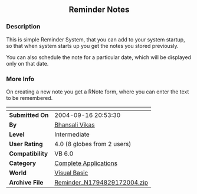 ﻿<div align="center">

## Reminder Notes


</div>

### Description

This is simple Reminder System, that you can add to your system startup, so that when system starts up you get the notes you stored previously.

You can also schedule the note for a particular date, which will be displayed only on that date.
 
### More Info
 
On creating a new note you get a RNote form, where you can enter the text to be remembered.


<span>             |<span>
---                |---
**Submitted On**   |2004-09-16 20:53:30
**By**             |[Bhansali Vikas](https://github.com/Planet-Source-Code/PSCIndex/blob/master/ByAuthor/bhansali-vikas.md)
**Level**          |Intermediate
**User Rating**    |4.0 (8 globes from 2 users)
**Compatibility**  |VB 6\.0
**Category**       |[Complete Applications](https://github.com/Planet-Source-Code/PSCIndex/blob/master/ByCategory/complete-applications__1-27.md)
**World**          |[Visual Basic](https://github.com/Planet-Source-Code/PSCIndex/blob/master/ByWorld/visual-basic.md)
**Archive File**   |[Reminder\_N1794829172004\.zip](https://github.com/Planet-Source-Code/bhansali-vikas-reminder-notes__1-56229/archive/master.zip)








